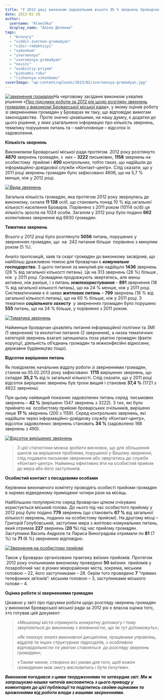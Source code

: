 ```yaml
---
title: "У 2012 році виконком задовольнив всього 35 % звернень броварчан"
date: 2013-02-28
author: 
  username: "Aleechka"
  display_name: "Аліна Дяченко"
tags: 
  - "brovary"
  - "viddil-zvernen-gromadyan"
  - "vibir-redaktsiyi"
  - "vykonkom"
  - "zvernennya"
  - "zvernennya-gromadyan"
  - "novini"
  - "osobistiy-priyom"
  - "pidsumki-roku"
  - "rishennya-vikonkomu"
coverImage: "wp-content/uploads/2013/02/zvernennya-gromadyan.jpg"
---
```


[![звернення громадян](https://mpz.brovary.org/wp-content/uploads/2013/02/zvernennya-gromadyan.jpg)](https://mpz.brovary.org/wp-content/uploads/2013/02/zvernennya-gromadyan.jpg)На черговому засіданні виконком ухвалив рішення «[Про підсумки роботи за 2012 рік щодо розгляду звернень громадян у виконкомі Броварської міської ради](http://docs.pravo-znaty.org.ua/p6741/12.02.2013/43)», у якому оцінив роботу зі зверненнями громадян у Броварах як таку, що відповідає вимогам законодавства.  Проте значно цікавішими, на нашу думку, є додатки до цього рішення, у яких узагальнено інформацію про кількість звернень, тематику порушених питань та – найголовніше – відсоток їх задоволення.

**Кількість звернень**

Виконкомом Броварської міської ради протягом  2012 року розглянуто **4870** звернень громадян, з  них – **3222** письмових, **1158** звернень на особистому  прийомі і **490** контрольних, тобто таких, що надійшли до інформаційно-довідкової служби «Контакт-центр». Слід сказати, що у 2011 році звернень громадян було зафіксовано 4606, що на 5,7 % менше, ніж у 2012 році.

[![Види звернень](https://mpz.brovary.org/wp-content/uploads/2013/02/Vidi-zvernen.jpg)](https://mpz.brovary.org/wp-content/uploads/2013/02/Vidi-zvernen.jpg)

Загальна кількість громадян, яка протягом 2012 року звернулась до виконкому, склала **11 138** осіб, що становить понад 10 % від загальної кількості населення Броварів. Порівняно з 2011 роком (10114 осіб) ця кількість зросла на 1024 особи. Загалом у 2012 році було подано **662** колективних звернення від 6930 громадян.

**Тематика звернень**

Всього у 2012 році було розглянуто **5056** питань, порушених у зверненнях громадян, що  на  242 питання більше  порівняно з минулим роком (5 %).

Аналіз пропозицій, заяв та скарг громадян до виконкому засвідчив, що найбільш дражливою темою для броварчан є **_комунальне господарство_**. З цього питання за минулий рік надійшло **1436** звернень (28 % від загальної кількості питань). Це на 313 звернень (28 %) більше , ніж  у 2011 році. Громадяни продовжують звертатись, але менш активно, ніж раніше, і з питань **_землекористування_** – **891** звернення (18 % від загальної кількості питань), що на 24 % менше, ніж у 2011 році. Систематичними є й заяви **_житлових питань_** – **799** звернень (16 % від загальної кількості питань), що на 60 % більше, ніж у 2011 році. З тематики **_соціального захисту_**  у зверненнях громадян було порушено **555** питань, що на 24 % більше, у порівнянні з 2011 роком.

[![Тематика звернень](https://mpz.brovary.org/wp-content/uploads/2013/02/Tematika-zvernen.jpg)](https://mpz.brovary.org/wp-content/uploads/2013/02/Tematika-zvernen.jpg)

Найменше броварчан цікавлять питання інформаційної політики та ЗМІ (1 звернення) та екологічні питання (2 звернення), а низка тематичних категорій звернень взагалі залишилась поза увагою громадян (факти корупції, діяльність об’єднань громадян та міжконфесійні відносини, державне будівництво тощо).

**Відсоток вирішених питань**

Як повідомляє начальник відділу роботи зі зверненнями громадян, станом на 05.02.2013 року зафіксовано  **1715** вирішених звернень, що складає **35,2 %** від їх загальної кількості. Слід сказати, що у 2011 році відсоток вирішених звернень був трохи вищий і становив **37,4 %** (1721 з 4822 звернень).

При цьому найвищий показник задоволених питань серед  письмових звернень – **42 %** (вирішено 1347 звернень з 3222). З тих, які було прийнято на  особистому прийомі броварських очільників, вирішено лише **17 %** звернень (200 з 1159). Серед контрольних звернень, які надійшли через інформаційно-довідкову службу «Контакт-центр», відсоток задоволених звернень становить **34 %** (задоволено 168 звернень з 490).

[![Відсоток вирішених звернень](https://mpz.brovary.org/wp-content/uploads/2013/02/Vidsotok-virishenih-zvernen.jpg)](https://mpz.brovary.org/wp-content/uploads/2013/02/Vidsotok-virishenih-zvernen.jpg)

> З цієї статистики можна зробити висновок, що для збільшення шансів на вирішення проблеми, порушеної у Вашому зверненні, слід подавати письмове звернення або звертатись до служби «Контакт-центр». Найменш ефективно йти на особистий прийом до мера або його заступників.

**Особистий контакт з посадовими особами**

Керівники виконавчого комітету проводять особисті прийоми громадян в окремо відведеному приміщенні чотири рази на місяць.

Найбільшою популярністю серед броварчан цілком очікувано користується міський голова. До нього під час особистого прийому у 2012 році було подано **779** звернень (що становить **67 %** від загальної кількості звернень, поданих на особистому прийомі). На другому місці – Григорій Голубовський, заступник мера з житлово-комунальних питань, який отримав **227** звернень (**20 %**) під час прийому громадян. Заступники Василь Андрєєв та Лариса Виноградова отримали по **81** (7 %) та **71** (6 %) зверненню відповідно.

[![Звернення на особистому прийомі](https://mpz.brovary.org/wp-content/uploads/2013/02/Zvernennya-na-osobistomu-priyomi.jpg)](https://mpz.brovary.org/wp-content/uploads/2013/02/Zvernennya-na-osobistomu-priyomi.jpg)

Також у Броварах організовано практику виїзних прийомів. Протягом  2012 року очільниками виконкому проведено **50** виїзних  прийомів у позаробочий час в різних мікрорайонах міста, зокрема, міським головою – 22, його заступниками – 28. Окрім того проведено **7** “прямих телефонних зв’язків”: міським головою – 3, заступниками міського голови – 4.

**Оцінка роботи зі зверненнями громадян**

Цікавою у звіті про підсумки роботи щодо розгляду звернень громадян у виконкомі Броварської міської ради за 2012 рік є власна оцінка того, хто готував цей документ:

> «_Мешканці міста отримують конкретну допомогу і тому звертаються до виконкому з впевненістю, що їм тут допоможуть_»;
> 
> «_Як показує аналіз виконавчої дисципліни, працівники управлінь, відділів та інших структурних підрозділів, з особливою відповідальністю та увагою ставляться  до розгляду звернень громадян_»;
> 
> «_Таким чином, створено всі умови для того, щоб кожен громадянин мав змогу висловитись і бути почутим_».

**_Виконком погодився з цими твердженнями та затвердив звіт. Ми ж запрошуємо наших читачів висловитись з цього приводу у коментарях до цієї публікації та поділитись своїми оцінками та враженнями від роботи влади з вашими зверненнями._**
